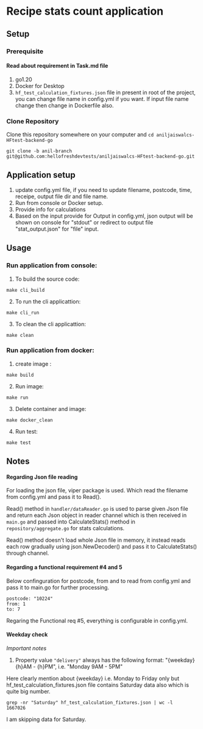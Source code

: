 # Recipe stats count application

## Setup

### Prerequisite
#### Read about requirement in Task.md file
1. go1.20
2. Docker for Desktop 
3. `hf_test_calculation_fixtures.json` file in present in root of the project, you can change file name in config.yml if you want. If input file name change then change in Dockerfile also.
### Clone Repository
Clone this repository somewhere on your computer and `cd aniljaiswalcs-HFtest-backend-go`
```
git clone -b anil-branch git@github.com:hellofreshdevtests/aniljaiswalcs-HFtest-backend-go.git
```



## Application setup
1. update config.yml file, if you need to update filename, postcode, time, receipe, output file dir and file name.
2. Run from console or Docker setup. 
3. Provide info for calculations
4. Based on the input provide for Output in config.yml, json output will be shown on console for "stdout" or redirect to output file "stat_output.json" for "file" input.

## Usage
### Run application from console:
1. To build the source code:
```    
make cli_build
```
2. To run the cli applicattion:
```
make cli_run
```

3. To clean the cli applicattion:
```
make clean
```

### Run application from docker:

1. create image :
```
make build
```

2. Run image:
```
make run
```

3. Delete container and image:
```
make docker_clean
```

4. Run test:
```
make test
```

## Notes

#### Regarding Json file reading

For loading the json file, viper package is used. Which read the filename from config.yml and pass it to Read().

Read() method in `handler/dataReader.go` is used to parse given Json file and return each Json object in reader channel which is then received in `main.go` and passed into CalculateStats() method in `repository/aggregate.go` for stats calculations.

Read() method doesn't load whole Json file in memory, it instead reads each row gradually using json.NewDecoder() and pass it to CalculateStats() through channel.

#### Regarding a functional requirement #4 and 5

Below confinguration for postcode, from and to read from config.yml and pass it to main.go for further processing.
```
postcode: "10224"
from: 1
to: 7
```

Regaring the Functional req #5, everything is configurable in config.yml.

#### Weekday check

_Important notes_

1. Property value `"delivery"` always has the following format: "{weekday} {h}AM - {h}PM", i.e. "Monday 9AM - 5PM"

Here clearly mention about {weekday} i.e. Monday to Friday only but hf_test_calculation_fixtures.json file contains Saturday data also which is quite big number.

```
grep -nr "Saturday" hf_test_calculation_fixtures.json | wc -l
1667026
```
I am skipping data for Saturday.
